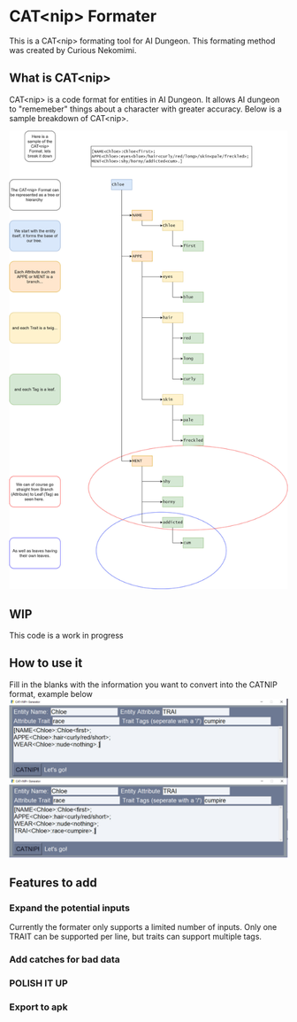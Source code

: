 # CAT&lt;nip> Formater

This is a CAT&lt;nip> formating tool for AI Dungeon. This formating method was created by Curious Nekomimi. 


## What is CAT&lt;nip>
CAT&lt;nip> is a code format for entities in AI Dungeon. It allows AI dungeon to "rememeber" things about a character with greater accuracy. Below is a sample breakdown of CAT&lt;nip>.

![cumpire](img/CatNipTree.jpg)
## WIP
This code is a work in progress

## How to use it
Fill in the blanks with the information you want to convert into the CATNIP format, example below
![cumpire](img/cumpire.jpg)


## Features to add

### Expand the potential inputs
Currently the formater only supports a limited number of inputs. Only one TRAIT can be supported per line, but traits can support multiple tags. 
### Add catches for bad data

### POLISH IT UP

### Export to apk
